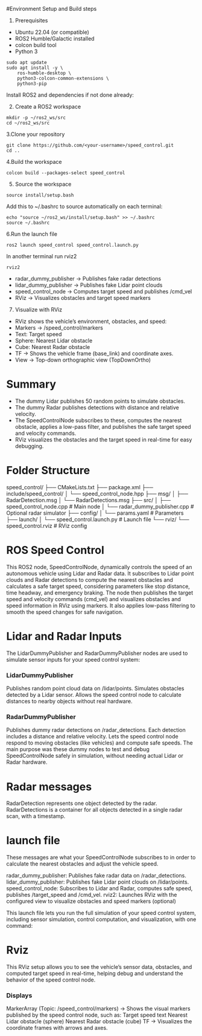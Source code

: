 #Environment Setup and Build steps

1. Prerequisites
- Ubuntu 22.04 (or compatible)
- ROS2 Humble/Galactic installed
- colcon build tool
- Python 3
```
sudo apt update
sudo apt install -y \
    ros-humble-desktop \
    python3-colcon-common-extensions \
    python3-pip
```
Install ROS2 and dependencies if not done already:

2. Create a ROS2 workspace
```
mkdir -p ~/ros2_ws/src
cd ~/ros2_ws/src
```

3.Clone your repository
```
git clone https://github.com/<your-username>/speed_control.git
cd ..
```

4.Build the workspace
```
colcon build --packages-select speed_control
```

5. Source the workspace
```
source install/setup.bash
```

Add this to ~/.bashrc to source automatically on each terminal:
```
echo "source ~/ros2_ws/install/setup.bash" >> ~/.bashrc
source ~/.bashrc
```
6.Run the launch file
```
ros2 launch speed_control speed_control.launch.py
```
In another terminal run rviz2
```
rviz2
```
- radar_dummy_publisher → Publishes fake radar detections
- lidar_dummy_publisher → Publishes fake Lidar point clouds
- speed_control_node → Computes target speed and publishes /cmd_vel
- RViz → Visualizes obstacles and target speed markers

7. Visualize with RViz

- RViz shows the vehicle’s environment, obstacles, and speed:
- Markers → /speed_control/markers
- Text: Target speed
- Sphere: Nearest Lidar obstacle
- Cube: Nearest Radar obstacle
- TF → Shows the vehicle frame (base_link) and coordinate axes.
-  View → Top-down orthographic view (TopDownOrtho)

# Summary

- The dummy Lidar publishes 50 random points to simulate obstacles.
- The dummy Radar publishes detections with distance and relative velocity.
- The SpeedControlNode subscribes to these, computes the nearest obstacle, applies a low-pass filter, and publishes the safe target speed and velocity commands.
- RViz visualizes the obstacles and the target speed in real-time for easy debugging.

# Folder Structure

speed_control/
├── CMakeLists.txt
├── package.xml
├── include/speed_control/
│   └── speed_control_node.hpp
├── msg/
│   ├── RadarDetection.msg
│   └── RadarDetections.msg
├── src/
│   ├── speed_control_node.cpp        # Main node
│   └── radar_dummy_publisher.cpp     # Optional radar simulator
├── config/
│   └── params.yaml                   # Parameters
├── launch/
│   └── speed_control.launch.py       # Launch file
└── rviz/
    └── speed_control.rviz            # RViz config

# ROS Speed Control
This ROS2 node, SpeedControlNode, dynamically controls the speed of an autonomous vehicle using Lidar and Radar data. It subscribes to Lidar point clouds and Radar detections to compute the nearest obstacles and calculates a safe target speed, considering parameters like stop distance, time headway, and emergency braking. The node then publishes the target speed and velocity commands (cmd_vel) and visualizes obstacles and speed information in RViz using markers. It also applies low-pass filtering to smooth the speed changes for safe navigation.

# Lidar and Radar Inputs
The LidarDummyPublisher and RadarDummyPublisher nodes are used to simulate sensor inputs for your speed control system:
### LidarDummyPublisher
Publishes random point cloud data on /lidar/points.
Simulates obstacles detected by a Lidar sensor.
Allows the speed control node to calculate distances to nearby objects without real hardware.

### RadarDummyPublisher
Publishes dummy radar detections on /radar_detections.
Each detection includes a distance and relative velocity.
Lets the speed control node respond to moving obstacles (like vehicles) and compute safe speeds.
The main purpose was these dummy nodes to test and debug SpeedControlNode safely in simulation, without needing actual Lidar or Radar hardware.

# Radar messages

RadarDetection represents one object detected by the radar.
RadarDetections is a container for all objects detected in a single radar scan, with a timestamp.

# launch file
These messages are what your SpeedControlNode subscribes to in order to calculate the nearest obstacles and adjust the vehicle speed.

radar_dummy_publisher: Publishes fake radar data on /radar_detections.
lidar_dummy_publisher: Publishes fake Lidar point clouds on /lidar/points.
speed_control_node: Subscribes to Lidar and Radar, computes safe speed, publishes /target_speed and /cmd_vel.
rviz2: Launches RViz with the configured view to visualize obstacles and speed markers (optional)

This launch file lets you run the full simulation of your speed control system, including sensor simulation, control computation, and visualization, with one command:

# Rviz
This RViz setup allows you to see the vehicle’s sensor data, obstacles, and computed target speed in real-time, helping debug and understand the behavior of the speed control node.

### Displays
MarkerArray (Topic: /speed_control/markers) → Shows the visual markers published by the speed control node, such as:
Target speed text
Nearest Lidar obstacle (sphere)
Nearest Radar obstacle (cube)
TF → Visualizes the coordinate frames with arrows and axes.
